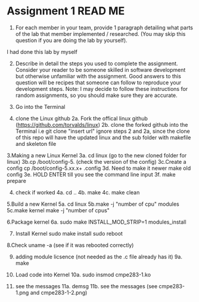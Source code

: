 # Assignment 1 READ ME 

1. For each member in your team, provide 1 paragraph detailing what parts of the lab that member 
implemented / researched. (You may skip this question if you are doing the lab by yourself).

I had done this lab by myself

2. Describe in detail the steps you used to complete the assignment. Consider your reader to be someone 
skilled in software development but otherwise unfamiliar with the assignment. Good answers to this 
question will be recipes that someone can follow to reproduce your development steps.
Note: I may decide to follow these instructions for random assignments, so you should make sure 
they are accurate.

1. Go into the Terminal 

2. clone the Linux github
2a. Fork the offical linux github (https://github.com/torvalds/linux)
2b. clone the forked github into the Terminal i.e git clone "insert url"
ignore steps 2 and 2a, since the clone of this repo will have the updated linux and the sub folder with makefile and skeleton file

3.Making a new Linux Kernel
3a. cd linux (go to the new cloned folder for linux)
3b.cp /boot/config-5. (check the version of the config)
3c.Create a config 
    cp /boot/config-5.xx.x+ .config
3d. Need to make it newer
    make old config
3e. HOLD ENTER till you see the command line input
3f. make prepare

4. check if worked
4a. cd ..
4b. make
4c. make clean

5.Build a new Kernel
5a. cd linux
5b.make -j "number of cpu" modules
5c.make kernel
  make -j "number of cpus"
  
6.Package kernel
6a. sudo make INSTALL_MOD_STRIP=1 modules_install

7. Install Kernel
sudo make install
sudo reboot

8.Check 
uname -a (see if it was rebooted correctly)

9. adding module licsence (not needed as the .c file already has it)
9a. make

10. Load code into Kernel
10a. sudo insmod cmpe283-1.ko

11. see the messages
11a. demsg
11b. see the messages (see cmpe283-1.png and cmpe283-1-2.png)

